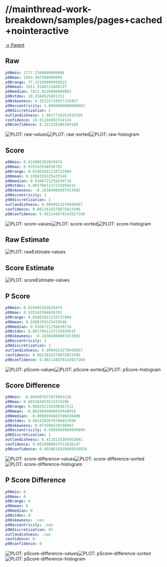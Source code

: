 
# //mainthread-work-breakdown/samples/pages+cached+nointeractive

[→ Parent](../..)


## Raw


```yaml
p90min: 1777.2560000000008
p90max: 1854.407999999999
p90range: 77.15199999999822
p90mean: 1811.9148131868137
p90median: 1811.8520000000003
p90stdev: 20.2504525891151
p90skewness: 0.15125734937155957
p90eccentricity: 1.0000000000000002
p90discretization: 1
outlandishness: 1.0017716252935356
confidence: 10.01194892354124
p90confidence: 8.321318106300168

```

![PLOT: raw-values](./raw/values.svg)![PLOT: raw-sorted](./raw/sorted.svg)![PLOT: raw-histogram](./raw/histogram.svg)
## Score


```yaml
p90min: 0.924905382829474
p90max: 0.935543594936703
p90range: 0.01063821210722904
p90mean: 0.9308359325435548
p90median: 0.9308721256639734
p90stdev: 0.0027861137231056615
p90skewness: -0.18304986007453902
p90eccentricity: 1
p90discretization: 1
outlandishness: 0.9994913270948957
confidence: 0.0013818378075023396
p90confidence: 0.001144870143927168

```

![PLOT: score-values](./score/values.svg)![PLOT: score-sorted](./score/sorted.svg)![PLOT: score-histogram](./score/histogram.svg)
## Raw Estimate

![PLOT: rawEstimate-values](./rawEstimate/values.svg)
## Score Estimate

![PLOT: scoreEstimate-values](./scoreEstimate/values.svg)
## P Score


```yaml
p90min: 0.924905382829474
p90max: 0.935543594936703
p90range: 0.01063821210722904
p90mean: 0.9308359325435548
p90median: 0.9308721256639734
p90stdev: 0.0027861137231056615
p90skewness: -0.18304986007453902
p90eccentricity: 1
p90discretization: 1
outlandishness: 0.9994913270948957
confidence: 0.0013818378075023396
p90confidence: 0.001144870143927168

```

![PLOT: pScore-values](./pScore/values.svg)![PLOT: pScore-sorted](./pScore/sorted.svg)![PLOT: pScore-histogram](./pScore/histogram.svg)
## Score Difference


```yaml
p90min: -0.004907671074993236
p90max: 0.003384455513374296
p90range: 0.008292126588367532
p90mean: -0.0010894960829448054
p90median: -0.0009594682596938409
p90stdev: 0.0024382670706857698
p90skewness: 0.073590220108982
p90eccentricity: 0.9999999999999999
p90discretization: 1
outlandishness: 0.4118110304853891
confidence: 0.0010900697551838147
p90confidence: 0.0010019329609550934

```

![PLOT: score-difference-values](./score-difference/values.svg)![PLOT: score-difference-sorted](./score-difference/sorted.svg)![PLOT: score-difference-histogram](./score-difference/histogram.svg)
## P Score Difference


```yaml
p90min: 0
p90max: 0
p90range: 0
p90mean: 0
p90median: 0
p90stdev: 0
p90skewness: .nan
p90eccentricity: .nan
p90discretization: 91
outlandishness: .nan
confidence: 0
p90confidence: 0

```

![PLOT: pScore-difference-values](./pScore-difference/values.svg)![PLOT: pScore-difference-sorted](./pScore-difference/sorted.svg)![PLOT: pScore-difference-histogram](./pScore-difference/histogram.svg)